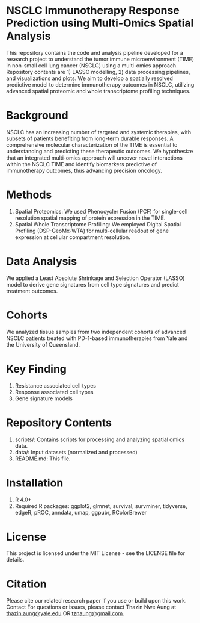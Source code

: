 # NSCLC Immunotherapy Response Prediction using Multi-Omics Spatial Analysis
This repository contains the code and analysis pipeline developed for a research project to understand the tumor immune microenvironment (TIME) in non-small cell lung cancer (NSCLC) using a multi-omics approach. Repository contents are 1) LASSO modelling, 2) data processing pipelines, and visualizations and plots. We aim to develop a spatially resolved predictive model to determine immunotherapy outcomes in NSCLC, utilizing advanced spatial proteomic and whole transcriptome profiling techniques.
# Background
NSCLC has an increasing number of targeted and systemic therapies, with subsets of patients benefiting from long-term durable responses. A comprehensive molecular characterization of the TIME is essential to understanding and predicting these therapeutic outcomes. We hypothesize that an integrated multi-omics approach will uncover novel interactions within the NSCLC TIME and identify biomarkers predictive of immunotherapy outcomes, thus advancing precision oncology.
# Methods
1. Spatial Proteomics: We used Phenocycler Fusion (PCF) for single-cell resolution spatial mapping of protein expression in the TIME.
2. Spatial Whole Transcriptome Profiling: We employed Digital Spatial Profiling (DSP-GeoMx-WTA) for multi-cellular readout of gene expression at cellular compartment resolution.
# Data Analysis
We applied a Least Absolute Shrinkage and Selection Operator (LASSO) model to derive gene signatures from cell type signatures and predict treatment outcomes.
# Cohorts
We analyzed tissue samples from two independent cohorts of advanced NSCLC patients treated with PD-1-based immunotherapies from Yale and the University of Queensland.
# Key Finding
1. Resistance associated cell types
2. Response associated cell types
3. Gene signature models
# Repository Contents
1. scripts/: Contains scripts for processing and analyzing spatial omics data.
2. data/: Input datasets (normalized and processed)
3. README.md: This file.
# Installation
1. R 4.0+
2. Required R packages: ggplot2, glmnet, survival, survminer, tidyverse, edgeR, pROC, anndata, umap, ggpubr, RColorBrewer
# License
This project is licensed under the MIT License - see the LICENSE file for details.
# Citation
Please cite our related research paper if you use or build upon this work.
Contact
For questions or issues, please contact Thazin Nwe Aung at thazin.aung@yale.edu OR tznaung@gmail.com.

